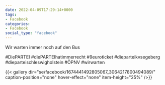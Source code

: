 ```yaml
---
date: 2022-04-09T17:29:14+0000
tags:
- Facebook
categories:
- Facebook
social_type: "facebook"
---
```


Wir warten immer noch auf den Bus  
  
#DiePARTEI #diePARTEIhatimmerrecht #9euroticket #dieparteikvsegeberg #dieparteischleswigholstein #ÖPNV #wirwarten


{{< gallery dir="se/facebook/1674441492805067_3064217800494089/" caption-position="none" hover-effect="none" item-height="25%" />}}

